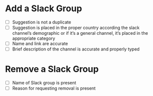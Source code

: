 <!--
Thanks for opening a PR! Your contribution is much appreciated.
In order to make sure your PR is handled as smoothly as possible we request that you follow the checklist sections below.
Choose the right checklist for the change that you're making:
-->

# Add a Slack Group

- [ ] Suggestion is not a duplicate
- [ ] Suggestion is placed in the proper country according the slack channel’s demographic or if it’s a general channel, it’s placed in the appropriate category
- [ ] Name and link are accurate
- [ ] Brief description of the channel is accurate and properly typed

# Remove a Slack Group

- [ ] Name of Slack group is present
- [ ] Reason for requesting removal is present
